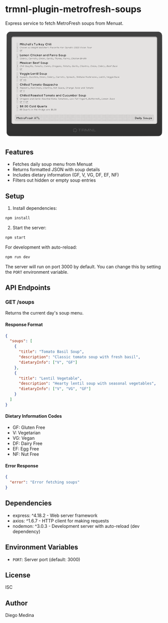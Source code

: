 # trmnl-plugin-metrofresh-soups

Express service to fetch MetroFresh soups from Menuat.

![Terminal Screenshot](assets/trmnl-screenshot.png)

## Features

- Fetches daily soup menu from Menuat
- Returns formatted JSON with soup details
- Includes dietary information (GF, V, VG, DF, EF, NF)
- Filters out hidden or empty soup entries

## Setup

1. Install dependencies:
```bash
npm install
```

2. Start the server:
```bash
npm start
```

For development with auto-reload:
```bash
npm run dev
```

The server will run on port 3000 by default. You can change this by setting the `PORT` environment variable.

## API Endpoints

### GET /soups

Returns the current day's soup menu.

#### Response Format

```json
{
  "soups": [
    {
      "title": "Tomato Basil Soup",
      "description": "Classic tomato soup with fresh basil",
      "dietaryInfo": ["V", "GF"]
    },
    {
      "title": "Lentil Vegetable",
      "description": "Hearty lentil soup with seasonal vegetables",
      "dietaryInfo": ["V", "VG", "GF"]
    }
  ]
}
```

#### Dietary Information Codes

- GF: Gluten Free
- V: Vegetarian
- VG: Vegan
- DF: Dairy Free
- EF: Egg Free
- NF: Nut Free

#### Error Response

```json
{
  "error": "Error fetching soups"
}
```

## Dependencies

- express: ^4.18.2 - Web server framework
- axios: ^1.6.7 - HTTP client for making requests
- nodemon: ^3.0.3 - Development server with auto-reload (dev dependency)

## Environment Variables

- `PORT`: Server port (default: 3000)

## License

ISC

## Author

Diego Medina 